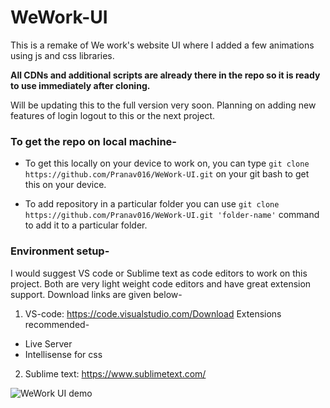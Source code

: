 # WeWork-UI
This is a remake of We work's website UI where I added a few animations using js and css libraries.

**All CDNs and additional scripts are already there in the repo so it is ready to use immediately after cloning.**


Will be updating this to the full version very soon. 
Planning on adding new features of login logout to this or the next project.

### To get the repo on local machine-

* To get this locally on your device to work on, you can type `git clone https://github.com/Pranav016/WeWork-UI.git` on your git bash to get this on your device. </br>

* To add repository in a particular folder you can use `git clone https://github.com/Pranav016/WeWork-UI.git 'folder-name'` command to add it to a particular folder.</br>

### Environment setup-

I would suggest VS code or Sublime text as code editors to work on this project. Both are very light weight code editors and have great extension support. Download links are given below-</br>

1. VS-code: https://code.visualstudio.com/Download
Extensions recommended- </br>
* Live Server 
* Intellisense for css


2. Sublime text: https://www.sublimetext.com/
  
![WeWork UI demo](https://github.com/Pranav016/WeWork-UI/blob/master/demo/demo.gif?raw=true)
